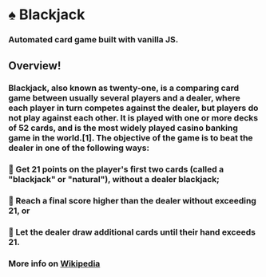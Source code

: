 # :spades:  Blackjack
### Automated card game built with vanilla JS.

## Overview!

### Blackjack, also known as twenty-one, is a comparing card game between usually several players and a dealer, where each player in turn competes against the dealer, but players do not play against each other. It is played with one or more decks of 52 cards, and is the most widely played casino banking game in the world.[1]. The objective of the game is to beat the dealer in one of the following ways:

###  🔰 Get 21 points on the player's first two cards (called a "blackjack" or "natural"), without a dealer blackjack;
###  🔰 Reach a final score higher than the dealer without exceeding 21, or
###  🔰 Let the dealer draw additional cards until their hand exceeds 21.

### More info on [Wikipedia](https://en.wikipedia.org/wiki/Blackjack)
